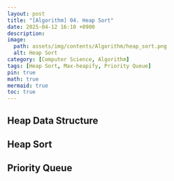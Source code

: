 ```yaml
---
layout: post
title: "[Algorithm] 04. Heap Sort"
date: 2025-04-12 16:10 +0900
description: 
image:
  path: assets/img/contents/Algorithm/heap_sort.png
  alt: Heap Sort
category: [Computer Science, Algorithm]
tags: [Heap Sort, Max-heapify, Priority Queue]
pin: true
math: true
mermaid: true
toc: true
---  
```


## Heap Data Structure  


## Heap Sort  


## Priority Queue  


